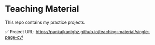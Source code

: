 # Teaching Material

This repo contains my practice projects.

✅ Project URL: https://pankajkantghz.github.io/teaching-material/single-page-cv/
